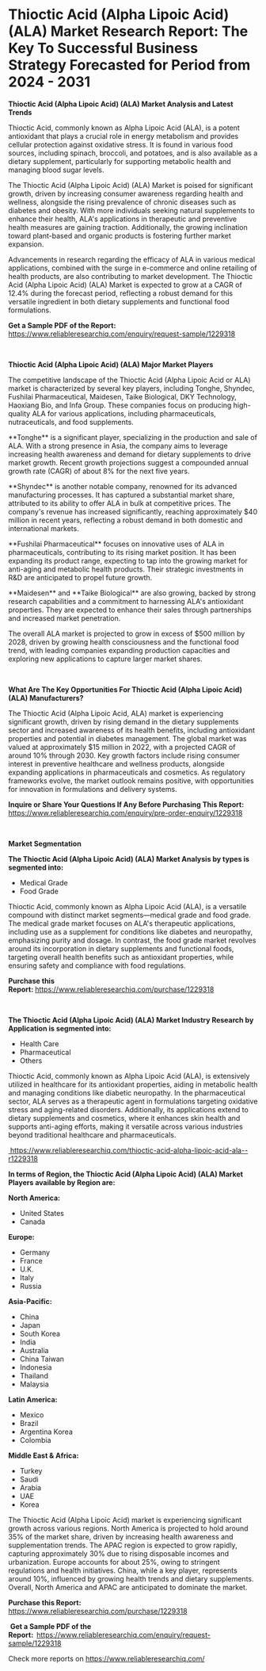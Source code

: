 <p><h1>Thioctic Acid (Alpha Lipoic Acid) (ALA) Market Research Report: The Key To Successful Business Strategy Forecasted for Period from 2024 - 2031</h1></p><p><strong>Thioctic Acid (Alpha Lipoic Acid) (ALA) Market Analysis and Latest Trends</strong></p>
<p><p>Thioctic Acid, commonly known as Alpha Lipoic Acid (ALA), is a potent antioxidant that plays a crucial role in energy metabolism and provides cellular protection against oxidative stress. It is found in various food sources, including spinach, broccoli, and potatoes, and is also available as a dietary supplement, particularly for supporting metabolic health and managing blood sugar levels.</p><p>The Thioctic Acid (Alpha Lipoic Acid) (ALA) Market is poised for significant growth, driven by increasing consumer awareness regarding health and wellness, alongside the rising prevalence of chronic diseases such as diabetes and obesity. With more individuals seeking natural supplements to enhance their health, ALA's applications in therapeutic and preventive health measures are gaining traction. Additionally, the growing inclination toward plant-based and organic products is fostering further market expansion.</p><p>Advancements in research regarding the efficacy of ALA in various medical applications, combined with the surge in e-commerce and online retailing of health products, are also contributing to market development. The Thioctic Acid (Alpha Lipoic Acid) (ALA) Market is expected to grow at a CAGR of 12.4% during the forecast period, reflecting a robust demand for this versatile ingredient in both dietary supplements and functional food formulations.</p></p>
<p><strong>Get a Sample PDF of the Report:&nbsp;</strong> <a href="https://www.reliableresearchiq.com/enquiry/request-sample/1229318?utm_campaign=1123&utm_medium=2&utm_source=Github&utm_content=ia&utm_term=29122024&utm_id=thioctic-acid-alpha-lipoic-acid-ala">https://www.reliableresearchiq.com/enquiry/request-sample/1229318</a></p>
<p>&nbsp;</p>
<p><strong>Thioctic Acid (Alpha Lipoic Acid) (ALA) Major Market Players</strong></p>
<p><p>The competitive landscape of the Thioctic Acid (Alpha Lipoic Acid or ALA) market is characterized by several key players, including Tonghe, Shyndec, Fushilai Pharmaceutical, Maidesen, Taike Biological, DKY Technology, Haoxiang Bio, and Infa Group. These companies focus on producing high-quality ALA for various applications, including pharmaceuticals, nutraceuticals, and food supplements.</p><p>**Tonghe** is a significant player, specializing in the production and sale of ALA. With a strong presence in Asia, the company aims to leverage increasing health awareness and demand for dietary supplements to drive market growth. Recent growth projections suggest a compounded annual growth rate (CAGR) of about 8% for the next five years.</p><p>**Shyndec** is another notable company, renowned for its advanced manufacturing processes. It has captured a substantial market share, attributed to its ability to offer ALA in bulk at competitive prices. The company's revenue has increased significantly, reaching approximately $40 million in recent years, reflecting a robust demand in both domestic and international markets.</p><p>**Fushilai Pharmaceutical** focuses on innovative uses of ALA in pharmaceuticals, contributing to its rising market position. It has been expanding its product range, expecting to tap into the growing market for anti-aging and metabolic health products. Their strategic investments in R&D are anticipated to propel future growth.</p><p>**Maidesen** and **Taike Biological** are also growing, backed by strong research capabilities and a commitment to harnessing ALA's antioxidant properties. They are expected to enhance their sales through partnerships and increased market penetration.</p><p>The overall ALA market is projected to grow in excess of $500 million by 2028, driven by growing health consciousness and the functional food trend, with leading companies expanding production capacities and exploring new applications to capture larger market shares.</p></p>
<p>&nbsp;</p>
<p><strong>What Are The Key Opportunities For Thioctic Acid (Alpha Lipoic Acid) (ALA) Manufacturers?</strong></p>
<p><p>The Thioctic Acid (Alpha Lipoic Acid, ALA) market is experiencing significant growth, driven by rising demand in the dietary supplements sector and increased awareness of its health benefits, including antioxidant properties and potential in diabetes management. The global market was valued at approximately $15 million in 2022, with a projected CAGR of around 10% through 2030. Key growth factors include rising consumer interest in preventive healthcare and wellness products, alongside expanding applications in pharmaceuticals and cosmetics. As regulatory frameworks evolve, the market outlook remains positive, with opportunities for innovation in formulations and delivery systems.</p></p>
<p><strong>Inquire or Share Your Questions If Any Before Purchasing This Report:</strong> <a href="https://www.reliableresearchiq.com/enquiry/pre-order-enquiry/1229318?utm_campaign=1123&utm_medium=2&utm_source=Github&utm_content=ia&utm_term=29122024&utm_id=thioctic-acid-alpha-lipoic-acid-ala">https://www.reliableresearchiq.com/enquiry/pre-order-enquiry/1229318</a></p>
<p>&nbsp;</p>
<p><strong>Market Segmentation</strong></p>
<p><strong>The Thioctic Acid (Alpha Lipoic Acid) (ALA) Market Analysis by types is segmented into:</strong></p>
<p><ul><li>Medical Grade</li><li>Food Grade</li></ul></p>
<p><p>Thioctic Acid, commonly known as Alpha Lipoic Acid (ALA), is a versatile compound with distinct market segments—medical grade and food grade. The medical grade market focuses on ALA's therapeutic applications, including use as a supplement for conditions like diabetes and neuropathy, emphasizing purity and dosage. In contrast, the food grade market revolves around its incorporation in dietary supplements and functional foods, targeting overall health benefits such as antioxidant properties, while ensuring safety and compliance with food regulations.</p></p>
<p><strong>Purchase this Report:&nbsp;</strong><a href="https://www.reliableresearchiq.com/purchase/1229318?utm_campaign=1123&utm_medium=2&utm_source=Github&utm_content=ia&utm_term=29122024&utm_id=thioctic-acid-alpha-lipoic-acid-ala">https://www.reliableresearchiq.com/purchase/1229318</a></p>
<p>&nbsp;</p>
<p><strong>The Thioctic Acid (Alpha Lipoic Acid) (ALA) Market Industry Research by Application is segmented into:</strong></p>
<p><ul><li>Health Care</li><li>Pharmaceutical</li><li>Others</li></ul></p>
<p><p>Thioctic Acid, commonly known as Alpha Lipoic Acid (ALA), is extensively utilized in healthcare for its antioxidant properties, aiding in metabolic health and managing conditions like diabetic neuropathy. In the pharmaceutical sector, ALA serves as a therapeutic agent in formulations targeting oxidative stress and aging-related disorders. Additionally, its applications extend to dietary supplements and cosmetics, where it enhances skin health and supports anti-aging efforts, making it versatile across various industries beyond traditional healthcare and pharmaceuticals.</p></p>
<p><a href="https://www.reliableresearchiq.com/thioctic-acid-alpha-lipoic-acid-ala--r1229318?utm_campaign=1123&utm_medium=2&utm_source=Github&utm_content=ia&utm_term=29122024&utm_id=thioctic-acid-alpha-lipoic-acid-ala">&nbsp;https://www.reliableresearchiq.com/thioctic-acid-alpha-lipoic-acid-ala--r1229318</a></p>
<p><strong>In terms of Region, the Thioctic Acid (Alpha Lipoic Acid) (ALA) Market Players available by Region are:</strong></p>
<p>
    <p> <strong> North America: </strong>
        <ul>
            <li>United States</li>
            <li>Canada</li>
        </ul>
        </p> 
    <p> <strong> Europe: </strong>
        <ul>
            <li>Germany</li>
            <li>France</li>
            <li>U.K.</li>
            <li>Italy</li>
            <li>Russia</li>
        </ul>
        </p> 
    <p> <strong> Asia-Pacific: </strong>
        <ul>
            <li>China</li>
            <li>Japan</li>
            <li>South Korea</li>
            <li>India</li>
            <li>Australia</li>
            <li>China Taiwan</li>
            <li>Indonesia</li>
            <li>Thailand</li>
            <li>Malaysia</li>
        </ul>
        </p> 
    <p> <strong> Latin America: </strong>
        <ul>
            <li>Mexico</li>
            <li>Brazil</li>
            <li>Argentina Korea</li>
            <li>Colombia</li>
        </ul>
        </p> 
    <p> <strong> Middle East & Africa: </strong>
        <ul>
            <li>Turkey</li>
            <li>Saudi</li>
            <li>Arabia</li>
            <li>UAE</li>
            <li>Korea</li>
        </ul>
    </p>
    </p>
<p><p>The Thioctic Acid (Alpha Lipoic Acid) market is experiencing significant growth across various regions. North America is projected to hold around 35% of the market share, driven by increasing health awareness and supplementation trends. The APAC region is expected to grow rapidly, capturing approximately 30% due to rising disposable incomes and urbanization. Europe accounts for about 25%, owing to stringent regulations and health initiatives. China, while a key player, represents around 10%, influenced by growing health trends and dietary supplements. Overall, North America and APAC are anticipated to dominate the market.</p></p>
<p><strong>Purchase this Report: </strong><a href="https://www.reliableresearchiq.com/purchase/1229318?utm_campaign=1123&utm_medium=2&utm_source=Github&utm_content=ia&utm_term=29122024&utm_id=thioctic-acid-alpha-lipoic-acid-ala">https://www.reliableresearchiq.com/purchase/1229318</a></p>
<p>&nbsp;<strong>Get a Sample PDF of the Report:&nbsp;&nbsp;</strong><a href="https://www.reliableresearchiq.com/enquiry/request-sample/1229318?utm_campaign=1123&utm_medium=2&utm_source=Github&utm_content=ia&utm_term=29122024&utm_id=thioctic-acid-alpha-lipoic-acid-ala">https://www.reliableresearchiq.com/enquiry/request-sample/1229318</a></p>
<p><strong></strong></p>
<p>Check more reports on <a href="https://www.reliableresearchiq.com/?utm_campaign=1123&utm_medium=2&utm_source=Github&utm_content=ia&utm_term=29122024&utm_id=thioctic-acid-alpha-lipoic-acid-ala">https://www.reliableresearchiq.com/</a></p>